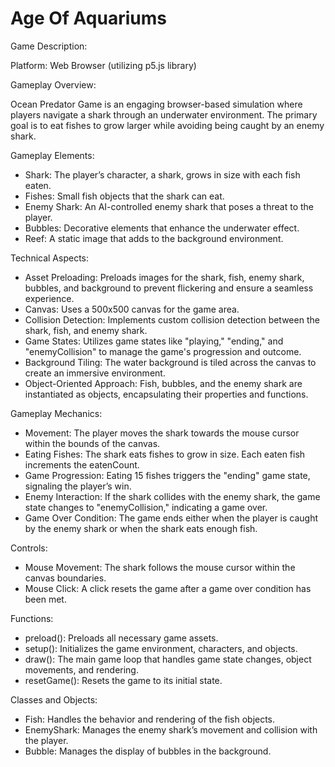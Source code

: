 # Age Of Aquariums

Game Description:

Platform: Web Browser (utilizing p5.js library)

Gameplay Overview:

Ocean Predator Game is an engaging browser-based simulation where players navigate a shark through an underwater environment. The primary goal is to eat fishes to grow larger while avoiding being caught by an enemy shark.

Gameplay Elements:

- Shark: The player’s character, a shark, grows in size with each fish eaten.
- Fishes: Small fish objects that the shark can eat.
- Enemy Shark: An AI-controlled enemy shark that poses a threat to the player.
- Bubbles: Decorative elements that enhance the underwater effect.
- Reef: A static image that adds to the background environment.

Technical Aspects:

- Asset Preloading: Preloads images for the shark, fish, enemy shark, bubbles, and background to prevent flickering and ensure a seamless experience.
- Canvas: Uses a 500x500 canvas for the game area.
- Collision Detection: Implements custom collision detection between the shark, fish, and enemy shark.
- Game States: Utilizes game states like "playing," "ending," and "enemyCollision" to manage the game's progression and outcome.
- Background Tiling: The water background is tiled across the canvas to create an immersive environment.
- Object-Oriented Approach: Fish, bubbles, and the enemy shark are instantiated as objects, encapsulating their properties and functions.

Gameplay Mechanics:

- Movement: The player moves the shark towards the mouse cursor within the bounds of the canvas.
- Eating Fishes: The shark eats fishes to grow in size. Each eaten fish increments the eatenCount.
- Game Progression: Eating 15 fishes triggers the "ending" game state, signaling the player’s win.
- Enemy Interaction: If the shark collides with the enemy shark, the game state changes to "enemyCollision," indicating a game over.
- Game Over Condition: The game ends either when the player is caught by the enemy shark or when the shark eats enough fish.

Controls:

- Mouse Movement: The shark follows the mouse cursor within the canvas boundaries.
- Mouse Click: A click resets the game after a game over condition has been met.

Functions:

- preload(): Preloads all necessary game assets.
- setup(): Initializes the game environment, characters, and objects.
- draw(): The main game loop that handles game state changes, object movements, and rendering.
- resetGame(): Resets the game to its initial state.

Classes and Objects:

- Fish: Handles the behavior and rendering of the fish objects.
- EnemyShark: Manages the enemy shark’s movement and collision with the player.
- Bubble: Manages the display of bubbles in the background.
